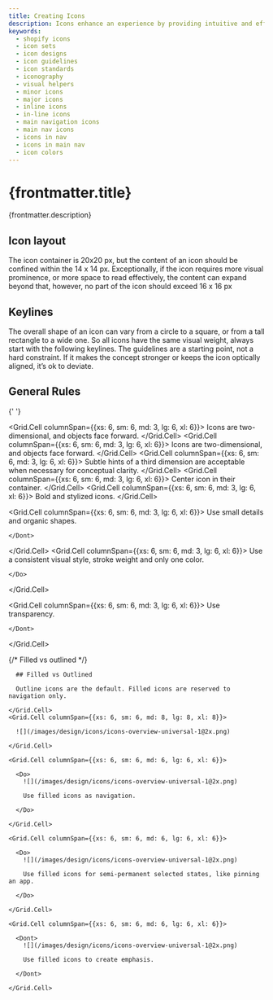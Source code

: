 ```yaml
---
title: Creating Icons
description: Icons enhance an experience by providing intuitive and efficient navigation, conveying information concisely, and making it more visually appealing.
keywords:
  - shopify icons
  - icon sets
  - icon designs
  - icon guidelines
  - icon standards
  - iconography
  - visual helpers
  - minor icons
  - major icons
  - inline icons
  - in-line icons
  - main navigation icons
  - main nav icons
  - icons in nav
  - icons in main nav
  - icon colors
---
```


# {frontmatter.title}

<Lede>{frontmatter.description}</Lede>

<Subnav />

## Icon layout

<InlineGrid gap="4" columns="2">
  <DirectiveCard status="Tip">
    The icon container is 20x20 px, but the content of an icon should be
    confined within the 14 x 14 px.
  </DirectiveCard>
  <DirectiveCard status="Tip">
    Exceptionally, if the icon requires more visual prominence, or more space to
    read effectively, the content can expand beyond that, however, no part of
    the icon should exceed 16 x 16 px
  </DirectiveCard>
</InlineGrid>

## Keylines

<InlineGrid gap="4" columns='2'>
  <DirectiveCard status="Tip">
    The overall shape of an icon can vary from a circle to a square, or from a tall rectangle to a wide one. So all icons have the same visual weight, always start with the following keylines.

  </DirectiveCard>
  <DirectiveCard status="Tip">
    The guidelines are a starting point, not a hard constraint. If it makes the concept stronger or keeps the icon optically aligned, it’s ok to deviate.

  </DirectiveCard>
</InlineGrid>

## General Rules

<Grid gap='4'>

{' '}

<Grid.Cell columnSpan={{xs: 6, sm: 6, md: 3, lg: 6, xl: 6}}>
  <Do>Icons are two-dimensional, and objects face forward.</Do>
</Grid.Cell>
<Grid.Cell columnSpan={{xs: 6, sm: 6, md: 3, lg: 6, xl: 6}}>
  <Dont>Icons are two-dimensional, and objects face forward.</Dont>
</Grid.Cell>
<Grid.Cell columnSpan={{xs: 6, sm: 6, md: 3, lg: 6, xl: 6}}>
  <DirectiveCard status="Tip">
    Subtle hints of a third dimension are acceptable when necessary for
    conceptual clarity.
  </DirectiveCard>
</Grid.Cell>
<Grid.Cell columnSpan={{xs: 6, sm: 6, md: 3, lg: 6, xl: 6}}>
  <Do>Center icon in their container.</Do>
</Grid.Cell>
<Grid.Cell columnSpan={{xs: 6, sm: 6, md: 3, lg: 6, xl: 6}}>
  <Do>Bold and stylized icons.</Do>
</Grid.Cell>

  <Grid.Cell columnSpan={{xs: 6, sm: 6, md: 3, lg: 6, xl: 6}}>
    <Dont>
      Use small details and organic shapes.

    </Dont>

  </Grid.Cell>
  <Grid.Cell columnSpan={{xs: 6, sm: 6, md: 3, lg: 6, xl: 6}}>
    <Do>
      Use a consistent visual style, stroke weight and only one color.

    </Do>

  </Grid.Cell>

  <Grid.Cell columnSpan={{xs: 6, sm: 6, md: 3, lg: 6, xl: 6}}>
    <Dont>
      Use transparency.

    </Dont>

  </Grid.Cell>

</Grid>

{/* Filled vs outlined */}

<Card>
  <Grid gap='4'>
    <Grid.Cell columnSpan={{xs: 6, sm: 6, md: 4, lg: 4, xl: 4}}>

      ## Filled vs Outlined

      Outline icons are the default. Filled icons are reserved to navigation only.

    </Grid.Cell>
    <Grid.Cell columnSpan={{xs: 6, sm: 6, md: 8, lg: 8, xl: 8}}>

      ![](/images/design/icons/icons-overview-universal-1@2x.png)

    </Grid.Cell>

    <Grid.Cell columnSpan={{xs: 6, sm: 6, md: 6, lg: 6, xl: 6}}>

      <Do>
        ![](/images/design/icons/icons-overview-universal-1@2x.png)

        Use filled icons as navigation.

      </Do>

    </Grid.Cell>

    <Grid.Cell columnSpan={{xs: 6, sm: 6, md: 6, lg: 6, xl: 6}}>

      <Do>
        ![](/images/design/icons/icons-overview-universal-1@2x.png)

        Use filled icons for semi-permanent selected states, like pinning an app.

      </Do>

    </Grid.Cell>

    <Grid.Cell columnSpan={{xs: 6, sm: 6, md: 6, lg: 6, xl: 6}}>

      <Dont>
        ![](/images/design/icons/icons-overview-universal-1@2x.png)

        Use filled icons to create emphasis.

      </Dont>

    </Grid.Cell>

  </Grid>
</Card>
